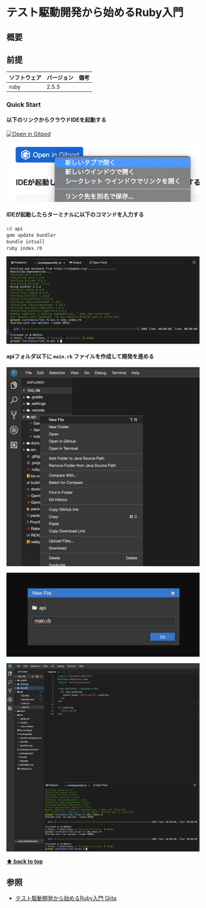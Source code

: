 # テスト駆動開発から始めるRuby入門

## 概要

## 前提

| ソフトウェア   | バージョン | 備考 |
| :------------- | :--------- | :--- |
| ruby         | 2.5.5     |      |

### Quick Start

#### 以下のリンクからクラウドIDEを起動する

[![Open in Gitpod](https://gitpod.io/button/open-in-gitpod.svg)](https://gitpod.io/#https://github.com/hiroshima-arc/tdd_rb)

![](./docs/images/20200121001.png)


#### IDEが起動したらターミナルに以下のコマンドを入力する

```bash
cd api
gem update bundler
bundle intsall
ruby index.rb
```

![](./docs/images/20200121005.png)

#### apiフォルダ以下に `main.rb` ファイルを作成して開発を進める

![](./docs/images/20200121002.png)

![](./docs/images/20200121003.png)

![](./docs/images/20200121004.png)

**[⬆ back to top](#構成)**

## 参照

- [テスト駆動開発から始めるRuby入門 Qiita](https://qiita.com/k2works/items/83741e3e2d2579d748d6)